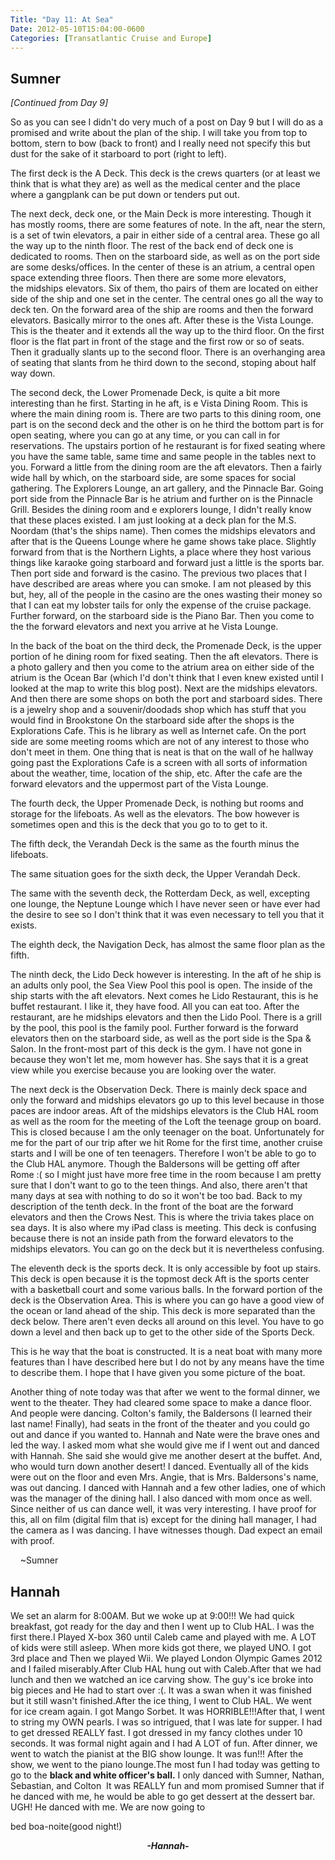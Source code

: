 ```yaml
---
Title: "Day 11: At Sea"
Date: 2012-05-10T15:04:00-0600
Categories: [Transatlantic Cruise and Europe]
---
```


## Sumner
*\[Continued from Day 9\]*

So as you can see I didn't do very much of a post on Day 9 but I will do
as a promised and write about the plan of the ship. I will take you from
top to bottom, stern to bow (back to front) and I really need not
specify this but dust for the sake of it starboard to port (right to
left).

The first deck is the A Deck. This deck is the crews quarters (or at
least we think that is what they are) as well as the medical center and
the place where a gangplank can be put down or tenders put out.

The next deck, deck one, or the Main Deck is more interesting. Though it
has mostly rooms, there are some features of note. In the aft, near the
stern, is a set of twin elevators, a pair in either side of a central
area. These go all the way up to the ninth floor. The rest of the back
end of deck one is dedicated to rooms. Then on the starboard side, as
well as on the port side are some desks/offices. In the center of these
is an atrium, a central open space extending three floors. Then there
are some more elevators, the midships elevators. Six of them, tho pairs
of them are located on either side of the ship and one set in the
center. The central ones go all the way to deck ten. On the forward area
of the ship are rooms and then the forward elevators. Basically mirror
to the ones aft. After these is the Vista Lounge. This is the theater
and it extends all the way up to the third floor. On the first floor is
the flat part in front of the stage and the first row or so of seats.
Then it gradually slants up to the second floor. There is an overhanging
area of seating that slants from he third down to the second, stoping
about half way down.

The second deck, the Lower Promenade Deck, is quite a bit more
interesting than he first. Starting in he aft, is e Vista Dining Room.
This is where the main dining room is. There are two parts to this
dining room, one part is on the second deck and the other is on he third
the bottom part is for open seating, where you can go at any time, or
you can call in for reservations. The upstairs portion of he restaurant
is for fixed seating where you have the same table, same time and same
people in the tables next to you. Forward a little from the dining room
are the aft elevators. Then a fairly wide hall by which, on the
starboard side, are some spaces for social gathering. The Explorers
Lounge, an art gallery, and the Pinnacle Bar. Going port side from the
Pinnacle Bar is he atrium and further on is the Pinnacle Grill. Besides
the dining room and e explorers lounge, I didn't really know that these
places existed. I am just looking at a deck plan for the M.S. Noordam
(that's the ships name). Then comes the midships elevators and after
that is the Queens Lounge where he game shows take place. Slightly
forward from that is the Northern Lights, a place where they host
various things like karaoke going starboard and forward just a little is
the sports bar. Then port side and forward is the casino. The previous
two places that I have described are areas where you can smoke. I am not
pleased by this but, hey, all of the people in the casino are the ones
wasting their money so that I can eat my lobster tails for only the
expense of the cruise package. Further forward, on the starboard side is
the Piano Bar. Then you come to the the forward elevators and next you
arrive at he Vista Lounge.

In the back of the boat on the third deck, the Promenade Deck, is the
upper portion of he dining room for fixed seating. Then the aft
elevators. There is a photo gallery and then you come to the atrium area
on either side of the atrium is the Ocean Bar (which I'd don't think
that I even knew existed until I looked at the map to write this blog
post). Next are the midships elevators. And then there are some shops on
both the port and starboard sides. There is a jewelry shop and a
souvenir/doodads shop which has stuff that you would find in Brookstone
On the starboard side after the shops is the Explorations Cafe. This is
he library as well as Internet cafe. On the port side are some meeting
rooms which are not of any interest to those who don't meet in them. One
thing that is neat is that on the wall of he hallway going past the
Explorations Cafe is a screen with all sorts of information about the
weather, time, location of the ship, etc. After the cafe are the forward
elevators and the uppermost part of the Vista Lounge.

The fourth deck, the Upper Promenade Deck, is nothing but rooms and
storage for the lifeboats. As well as the elevators. The bow however is
sometimes open and this is the deck that you go to to get to it.

The fifth deck, the Verandah Deck is the same as the fourth minus the
lifeboats.

The same situation goes for the sixth deck, the Upper Verandah Deck.

The same with the seventh deck, the Rotterdam Deck, as well, excepting
one lounge, the Neptune Lounge which I have never seen or have ever had
the desire to see so I don't think that it was even necessary to tell
you that it exists.

The eighth deck, the Navigation Deck, has almost the same floor plan as
the fifth.

The ninth deck, the Lido Deck however is interesting. In the aft of he
ship is an adults only pool, the Sea View Pool this pool is open. The
inside of the ship starts with the aft elevators. Next comes he Lido
Restaurant, this is he buffet restaurant. I like it, they have food. All
you can eat too. After the restaurant, are he midships elevators and
then the Lido Pool. There is a grill by the pool, this pool is the
family pool. Further forward is the forward elevators then on the
starboard side, as well as the port side is the Spa & Salon. In
the front-most part of this deck is the gym. I have not gone in because
they won't let me, mom however has. She says that it is a great view
while you exercise because you are looking over the water.

The next deck is the Observation Deck. There is mainly deck space and
only the forward and midships elevators go up to this level because in
those paces are indoor areas. Aft of the midships elevators is the Club
HAL room as well as the room for the meeting of the Loft the teenage
group on board. This is closed because I am the only teenager on the
boat. Unfortunately for me for the part of our trip after we hit Rome
for the first time, another cruise starts and I will be one of ten
teenagers. Therefore I won't be able to go to the Club HAL anymore.
Though the Baldersons will be getting off after Rome :( so I might just
have more free time in the room because I am pretty sure that I don't
want to go to the teen things. And also, there aren't that many days at
sea with nothing to do so it won't be too bad. Back to my description of
the tenth deck. In the front of the boat are the forward elevators and
then the Crows Nest. This is where the trivia takes place on sea days.
It is also where my iPad class is meeting. This deck is confusing
because there is not an inside path from the forward elevators to the
midships elevators. You can go on the deck but it is nevertheless
confusing.

The eleventh deck is the sports deck. It is only accessible by foot up
stairs. This deck is open because it is the topmost deck Aft is the
sports center with a basketball court and some various balls. In the
forward portion of the deck is the Observation Area. This is where you
can go have a good view of the ocean or land ahead of the ship. This
deck is more separated than the deck below. There aren't even decks all
around on this level. You have to go down a level and then back up to
get to the other side of the Sports Deck.

This is he way that the boat is constructed. It is a neat boat with many
more features than I have described here but I do not by any means have
the time to describe them. I hope that I have given you some picture of
the boat.

Another thing of note today was that after we went to the formal dinner,
we went to the theater. They had cleared some space to make a dance
floor. And people were dancing. Colton's family, the Baldersons (I
learned their last name! Finally), had seats in the front of the theater
and you could go out and dance if you wanted to. Hannah and Nate were
the brave ones and led the way. I asked mom what she would give me if I
went out and danced with Hannah. She said she would give me another
desert at the buffet. And, who would turn down another desert! I danced.
Eventually all of the kids were out on the floor and even Mrs. Angie,
that is Mrs. Baldersons's name, was out dancing. I danced with Hannah
and a few other ladies, one of which was the manager of the dining hall.
I also danced with mom once as well. Since neither of us can dance well,
it was very interesting. I have proof for this, all on film (digital
film that is) except for the dining hall manager, I had the camera as I
was dancing. I have witnesses though. Dad expect an email with proof.

    \~Sumner

## Hannah

We set an alarm for 8:00AM. But we woke up at 9:00!!! We had quick
breakfast, got ready for the day and then I went up to Club HAL. I was
the first there.I Played X-box 360 until Caleb came and played with me.
A LOT of kids were still asleep. When more kids got there, we played
UNO. I got 3rd place and Then we played Wii. We played London Olympic
Games 2012 and I failed miserably.After Club HAL hung out with
Caleb.After that we had lunch and then we watched an ice carving show.
The guy's ice broke into big pieces and He had to start over :(. It was
a swan when it was finished but it still wasn't finished.After the ice
thing, I went to Club HAL. We went for ice cream again. I got Mango
Sorbet. It was HORRIBLE!!!After that, I went to string my OWN pearls. I
was so intrigued, that I was late for supper. I had to get dressed
REALLY fast. I got dressed in my fancy clothes under 10 seconds. It was
formal night again and I had A LOT of fun. After dinner, we went to
watch the pianist at the BIG show lounge. It was fun!!! After the show,
we went to the piano lounge.The most fun I had today was getting to go
to the **black and white officer's ball.** I only danced with Sumner,
Nathan, Sebastian, and Colton  It was REALLY fun and mom promised Sumner
that if he danced with me, he would be able to go get dessert at the
dessert bar. UGH! He danced with me. We are now going to

bed boa-noite(good night!)  
  

<div align="CENTER">

***-Hannah-***

</div>
